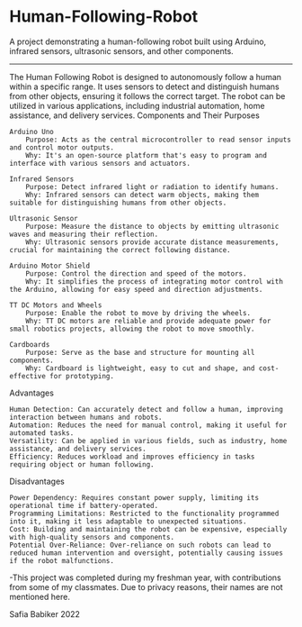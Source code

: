 # Human-Following-Robot
A project demonstrating a human-following robot built using Arduino, infrared sensors, ultrasonic sensors, and other components.

---------------------------------------------------------------------------------------------------------------------------------

The Human Following Robot is designed to autonomously follow a human within a specific range. It uses sensors to detect and distinguish humans from other objects, ensuring it follows the correct target. The robot can be utilized in various applications, including industrial automation, home assistance, and delivery services.
Components and Their Purposes

    Arduino Uno
        Purpose: Acts as the central microcontroller to read sensor inputs and control motor outputs.
        Why: It's an open-source platform that's easy to program and interface with various sensors and actuators.

    Infrared Sensors
        Purpose: Detect infrared light or radiation to identify humans.
        Why: Infrared sensors can detect warm objects, making them suitable for distinguishing humans from other objects.

    Ultrasonic Sensor
        Purpose: Measure the distance to objects by emitting ultrasonic waves and measuring their reflection.
        Why: Ultrasonic sensors provide accurate distance measurements, crucial for maintaining the correct following distance.

    Arduino Motor Shield
        Purpose: Control the direction and speed of the motors.
        Why: It simplifies the process of integrating motor control with the Arduino, allowing for easy speed and direction adjustments.

    TT DC Motors and Wheels
        Purpose: Enable the robot to move by driving the wheels.
        Why: TT DC motors are reliable and provide adequate power for small robotics projects, allowing the robot to move smoothly.

    Cardboards
        Purpose: Serve as the base and structure for mounting all components.
        Why: Cardboard is lightweight, easy to cut and shape, and cost-effective for prototyping.

Advantages

    Human Detection: Can accurately detect and follow a human, improving interaction between humans and robots.
    Automation: Reduces the need for manual control, making it useful for automated tasks.
    Versatility: Can be applied in various fields, such as industry, home assistance, and delivery services.
    Efficiency: Reduces workload and improves efficiency in tasks requiring object or human following.

Disadvantages

    Power Dependency: Requires constant power supply, limiting its operational time if battery-operated.
    Programming Limitations: Restricted to the functionality programmed into it, making it less adaptable to unexpected situations.
    Cost: Building and maintaining the robot can be expensive, especially with high-quality sensors and components.
    Potential Over-Reliance: Over-reliance on such robots can lead to reduced human intervention and oversight, potentially causing issues if the robot malfunctions.



-This project was completed during my freshman year, with contributions from some of my classmates. Due to privacy reasons, their names are not mentioned here.

Safia Babiker 2022
